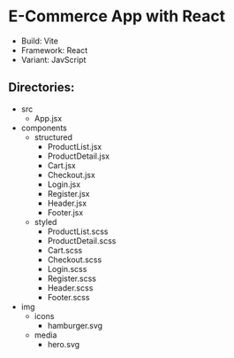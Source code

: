 # E-Commerce App with React

- Build: Vite
- Framework: React
- Variant: JavScript 

## Directories:

- src
   - App.jsx
- components
   - structured
      - ProductList.jsx
      - ProductDetail.jsx
      - Cart.jsx
      - Checkout.jsx
      - Login.jsx
      - Register.jsx
      - Header.jsx
      - Footer.jsx
   - styled
      - ProductList.scss
      - ProductDetail.scss
      - Cart.scss
      - Checkout.scss
      - Login.scss
      - Register.scss
      - Header.scss
      - Footer.scss
- img
   - icons
      - hamburger.svg
   - media
      - hero.svg
